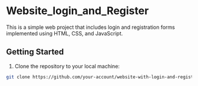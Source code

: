 # Website_login_and_Register

This is a simple web project that includes login and registration forms implemented using HTML, CSS, and JavaScript.

## Getting Started

1. Clone the repository to your local machine:

```bash
git clone https://github.com/your-account/website-with-login-and-register.git



